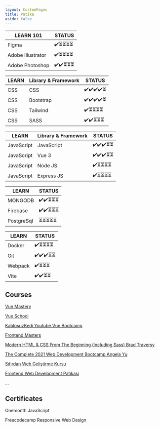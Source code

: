 ```yaml
---
layout: CustomPages
title: Patika
aside: false
---
```


| LEARN 101              | STATUS  | 
| ---------------------  |-------- |
| Figma              | ✔️⏳⏳⏳⏳  |
| Adobe Illustrator | ✔️⏳⏳⏳⏳  |
| Adobe Photoshop | ✔️✔️⏳⏳⏳  |


| LEARN       | Library & Framework   | STATUS  | 
| ----------  | ----------------------|-------- |
| CSS         | CSS                   | ✔️✔️✔️✔️⏳    
| CSS         | Bootstrap             | ✔️✔️✔️✔️⏳  |
| CSS         | Tailwind             | ✔️⏳⏳⏳⏳  |
| CSS         | SASS              | ✔️✔️⏳⏳⏳  |

| LEARN              |  Library & Framework    | STATUS  | 
| -----------        | ------------------------|-------- |
| JavaScript         |     JavaScript            | ✔️✔️✔️⏳⏳ |
| JavaScript         |     Vue 3             | ✔️✔️✔️⏳⏳  |
| JavaScript         |     Node JS             | ✔️⏳⏳⏳⏳  |
| JavaScript         |     Express JS          | ✔️⏳⏳⏳⏳  |

| LEARN       | STATUS  | 
| ----------  |-------- |
| MONGODB     | ✔️✔️⏳⏳⏳  |
| Firebase   | ✔️✔️⏳⏳⏳  |
| PostgreSql   | ⏳⏳⏳⏳⏳  |


| LEARN       | STATUS  | 
| ----------  |-------- |
| Docker    | ✔️⏳⏳⏳⏳  |
| Git   | ✔️✔️✔️⏳⏳  |
| Webpack   | ✔️⏳⏳⏳  |
| Vite   | ✔️✔️⏳⏳  |




## Courses 

[Vue Mastery  ](https://www.vuemastery.com/)

[Vue School  ](https://vueschool.io/)

[KablosuzKedi Youtube Vue Bootcamp  ](https://www.youtube.com/watch?v=SAIBu6YvErE&list=PL_f2F0Oyaj48Y0Uv4BTlqzK7INi92D2wp)

[Frontend Masters  ](https://frontendmasters.com/my-account/#account)


[Modern HTML & CSS From The Beginning (Including Sass) Brad Traversy](https://www.udemy.com/share/1013eAAkQYcFpTTXQ=/)

[The Complete 2021 Web Development Bootcamp Angela Yu](https://www.udemy.com/share/1013gGAkQYcFpTTXQ=/)

[Sıfırdan Web Geliştirme Kursu ](https://www.udemy.com/course/komple-sifirdan-web-gelistirme-kursu/)

[Frontend Web Development Patikası  ](https://app.patika.dev/egitimler/frontend-web-development-patikasi)

... 

## Certificates

Onemonth JavaScript

Freecodecamp Responsive Web Design
